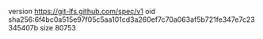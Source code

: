version https://git-lfs.github.com/spec/v1
oid sha256:6f4bc0a515e97f05c5aa101cd3a260ef7c70a063af5b721fe347e7c23345407b
size 80753
